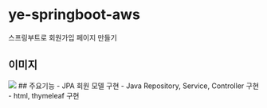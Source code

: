 # ye-springboot-aws
스프링부트로 회원가입 페이지 만들기
## 이미지
<img src="https://github.com/YOUNGEUN100/ye-springboot-aws/assets/121986519/561c0aca-bca1-4f87-9950-865f56784d7c)https://github.com/YOUNGEUN100/ye-springboot-aws/assets/121986519/561c0aca-bca1-4f87-9950-865f56784d7c">
## 주요기능
- JPA 회원 모델 구현
- Java Repository, Service, Controller 구현
- html, thymeleaf 구현






